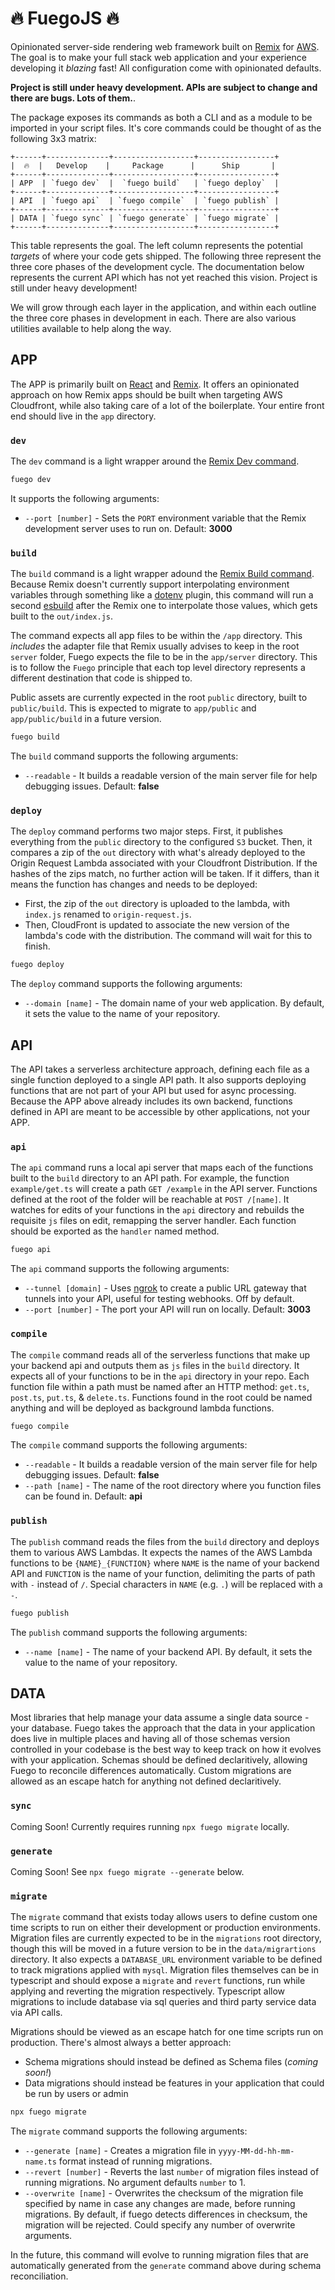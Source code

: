 # 🔥 FuegoJS 🔥

Opinionated server-side rendering web framework built on [Remix](https://remix.run/) for [AWS](https://aws.amazon.com/). The goal is to make your full stack web application and your experience developing it _blazing_ fast! All configuration come with opinionated defaults.

**Project is still under heavy development. APIs are subject to change and there are bugs. Lots of them.**.

The package exposes its commands as both a CLI and as a module to be imported in your script files. It's core commands could be thought of as the following 3x3 matrix:

```
+------+--------------+------------------+-----------------+
|  🔥  |   Develop    |     Package      |      Ship       |
+------+--------------+------------------+-----------------+
| APP  | `fuego dev`  |  `fuego build`   | `fuego deploy`  |
+------+--------------+------------------+-----------------+
| API  | `fuego api`  | `fuego compile`  | `fuego publish` |
+------+--------------+------------------+-----------------+
| DATA | `fuego sync` | `fuego generate` | `fuego migrate` |
+------+--------------+------------------+-----------------+
```

This table represents the goal. The left column represents the potential _targets_ of where your code gets shipped. The following three represent the three core phases of the development cycle. The documentation below represents the current API which has not yet reached this vision. Project is still under heavy development!

We will grow through each layer in the application, and within each outline the three core phases in development in each. There are also various utilities available to help along the way.

## APP

The APP is primarily built on [React](https://reactjs.org/) and [Remix](https://remix.run/). It offers an opinionated approach on how Remix apps should be built when targeting AWS Cloudfront, while also taking care of a lot of the boilerplate. Your entire front end should live in the `app` directory.

### `dev`

The `dev` command is a light wrapper around the [Remix Dev command](https://remix.run/docs/en/v1/other-api/dev#remix-dev).

```bash
fuego dev
```

It supports the following arguments:

- `--port [number]` - Sets the `PORT` environment variable that the Remix development server uses to run on. Default: **3000**

### `build`

The `build` command is a light wrapper adound the [Remix Build command](https://remix.run/docs/en/v1/other-api/dev#remix-dev). Because Remix doesn't currently support interpolating environment variables through something like a [dotenv](https://www.npmjs.com/package/dotenv) plugin, this command will run a second [esbuild](https://esbuild.github.io/) after the Remix one to interpolate those values, which gets built to the `out/index.js`.

The command expects all app files to be within the `/app` directory. This _includes_ the adapter file that Remix usually advises to keep in the root `server` folder, Fuego expects the file to be in the `app/server` directory. This is to follow the `Fuego` principle that each top level directory represents a different destination that code is shipped to.

Public assets are currently expected in the root `public` directory, built to `public/build`. This is expected to migrate to `app/public` and `app/public/build` in a future version.

```bash
fuego build
```

The `build` command supports the following arguments:

- `--readable` - It builds a readable version of the main server file for help debugging issues. Default: **false**

### `deploy`

The `deploy` command performs two major steps. First, it publishes everything from the `public` directory to the configured `S3` bucket. Then, it compares a zip of the `out` directory with what's already deployed to the Origin Request Lambda associated with your Cloudfront Distribution. If the hashes of the zips match, no further action will be taken. If it differs, than it means the function has changes and needs to be deployed:
- First, the zip of the `out` directory is uploaded to the lambda, with `index.js` renamed to `origin-request.js`.
- Then, CloudFront is updated to associate the new version of the lambda's code with the distribution. The command will wait for this to finish.

```bash
fuego deploy
```

The `deploy` command supports the following arguments:

- `--domain [name]` - The domain name of your web application. By default, it sets the value to the name of your repository.

## API

The API takes a serverless architecture approach, defining each file as a single function deployed to a single API path. It also supports deploying functions that are not part of your API but used for async processing. Because the APP above already includes its own backend, functions defined in API are meant to be accessible by other applications, not your APP.

### `api`

The `api` command runs a local api server that maps each of the functions built to the `build` directory to an API path. For example, the function `example/get.ts` will create a path `GET /example` in the API server. Functions defined at the root of the folder will be reachable at `POST /[name]`. It watches for edits of your functions in the `api` directory and rebuilds the requisite `js` files on edit, remapping the server handler. Each function should be exported as the `handler` named method.

```bash
fuego api
```

The `api` command supports the following arguments:

- `--tunnel [domain]` - Uses [ngrok](https://ngrok.com/) to create a public URL gateway that tunnels into your API, useful for testing webhooks. Off by default.
- `--port [number]` - The port your API will run on locally. Default: **3003**

### `compile`

The `compile` command reads all of the serverless functions that make up your backend api and outputs them as `js` files in the `build` directory. It expects all of your functions to be in the `api` directory in your repo. Each function file within a path must be named after an HTTP method: `get.ts`, `post.ts`, `put.ts`, & `delete.ts`. Functions found in the root could be named anything and will be deployed as background lambda functions.

```bash
fuego compile
```

The `compile` command supports the following arguments:

- `--readable` - It builds a readable version of the main server file for help debugging issues. Default: **false**
- `--path [name]` - The name of the root directory where you function files can be found in. Default: **api**

### `publish`

The `publish` command reads the files from the `build` directory and deploys them to various AWS Lambdas. It expects the names of the AWS Lambda functions to be `{NAME}_{FUNCTION}` where `NAME` is the name of your backend API and `FUNCTION` is the name of your function, delimiting the parts of path with `-` instead of `/`. Special characters in `NAME` (e.g. `.`) will be replaced with a `-`.

```bash
fuego publish
```

The `publish` command supports the following arguments:

- `--name [name]` - The name of your backend API. By default, it sets the value to the name of your repository.

## DATA

Most libraries that help manage your data assume a single data source - your database. Fuego takes the approach that the data in your application does live in multiple places and having all of those schemas version controlled in your codebase is the best way to keep track on how it evolves with your application. Schemas should be defined declaritively, allowing Fuego to reconcile differences automatically. Custom migrations are allowed as an escape hatch for anything not defined declaritively.

### `sync`

Coming Soon! Currently requires running `npx fuego migrate` locally.

### `generate`

Coming Soon! See `npx fuego migrate --generate` below.

### `migrate`

The `migrate` command that exists today allows users to define custom one time scripts to run on either their development or production environments. Migration files are currently expected to be in the `migrations` root directory, though this will be moved in a future version to be in the `data/migrartions` directory. It also expects a `DATABASE_URL` environment variable to be defined to track migrations applied with `mysql`. Migration files themselves can be in typescript and should expose a `migrate` and `revert` functions, run while applying and reverting the migration respectively. Typescript allow migrations to include database via sql queries and third party service data via API calls.

Migrations should be viewed as an escape hatch for one time scripts run on production. There's almost always a better approach:
- Schema migrations should instead be defined as Schema files (_coming soon!_)
- Data migrations should instead be features in your application that could be run by users or admin

```bash
npx fuego migrate
```

The `migrate` command supports the following arguments:

- `--generate [name]` - Creates a migration file in `yyyy-MM-dd-hh-mm-name.ts` format instead of running migrations.
- `--revert [number]` - Reverts the last `number` of migration files instead of running migrations. No argument defaults `number` to 1.
- `--overwrite [name]` - Overwrites the checksum of the migration file specified by name in case any changes are made, before running migrations. By default, if fuego detects differences in checksum, the migration will be rejected. Could specify any number of overwrite arguments.

In the future, this command will evolve to running migration files that are automatically generated from the `generate` command above during schema reconciliation.
